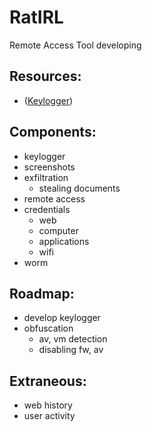 # RatIRL
Remote Access Tool developing
## Resources:
- ([Keylogger](https://github.com/vadill0/Portfolio)) 
## Components:
- keylogger
- screenshots
- exfiltration
    - stealing documents
- remote access
- credentials
    - web
    - computer
    - applications
    - wifi
- worm
## Roadmap:
- develop keylogger
- obfuscation
    - av, vm detection
    - disabling fw, av
## Extraneous:
- web history 
- user activity